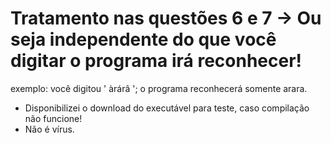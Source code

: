 # Tratamento nas questões 6 e 7 -> Ou seja independente do que você digitar o programa irá reconhecer!
exemplo: você digitou ' àrárâ '; o programa reconhecerá somente arara.

* Disponibilizei o download do executável para teste, caso compilação não funcione!
* Não é vírus.
